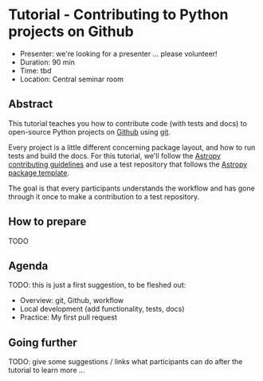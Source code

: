 # Tutorial - Contributing to Python projects on Github

* Presenter: we're looking for a presenter ... please volunteer!
* Duration: 90 min
* Time: tbd
* Location: Central seminar room

## Abstract

This tutorial teaches you how to contribute code (with tests and docs)
to open-source Python projects on [Github](https://github.com/)
using [git](https://git-scm.com/).

Every project is a little different concerning package layout, 
and how to run tests and build the docs.
For this tutorial, we'll follow the
[Astropy contributing guidelines](http://astropy.readthedocs.org/en/latest/#contributing)
and use a test repository that follows the
[Astropy package template](https://github.com/astropy/package-template).

The goal is that every participants understands the workflow and
has gone through it once to make a contribution to a test repository.

## How to prepare

TODO

## Agenda

TODO: this is just a first suggestion, to be fleshed out:

- Overview: git, Github, workflow
- Local development (add functionality, tests, docs)
- Practice: My first pull request

## Going further

TODO: give some suggestions / links what participants can do
after the tutorial to learn more ...
